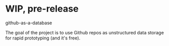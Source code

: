 # WIP, pre-release
github-as-a-database

The goal of the project is to use Github repos as unstructured data storage for rapid prototyping (and it's free).
